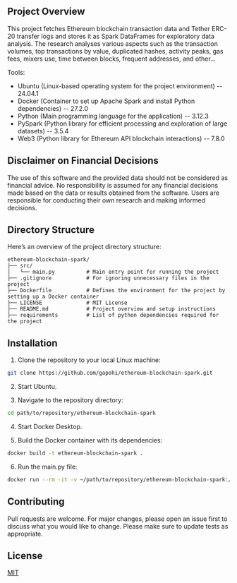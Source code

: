 ## Project Overview

This project fetches Ethereum blockchain transaction data and Tether ERC-20 transfer logs and stores
it as Spark DataFrames for exploratory data analysis. The research analyses various aspects such as 
the transaction volumes, top transactions by value, duplicated hashes, activity peaks, gas fees, mixers 
use, time between blocks, frequent addresses, and other...

Tools:
- Ubuntu	(Linux-based operating system for the project environment) -- 24.04.1
- Docker	(Container to set up Apache Spark and install Python dependencies) -- 27.2.0
- Python	(Main programming language for the application) -- 3.12.3
- PySpark	(Python library for efficient processing and exploration of large datasets) -- 3.5.4
- Web3		(Python library for Ethereum API blockchain interactions) -- 7.8.0

## Disclaimer on Financial Decisions

The use of this software and the provided data should not be considered as financial advice. No responsibility 
is assumed for any financial decisions made based on the data or results obtained from the software. Users are 
responsible for conducting their own research and making informed decisions.

## Directory Structure

Here’s an overview of the project directory structure:

```plaintext
ethereum-blockchain-spark/
├── src/
│   └── main.py          # Main entry point for running the project
├── .gitignore           # For ignoring unnecessary files in the project
├── Dockerfile           # Defines the environment for the project by setting up a Docker container
├── LICENSE              # MIT License
├── README.md            # Project overview and setup instructions
├── requirements         # List of python dependencies required for the project
```

## Installation

1. Clone the repository to your local Linux machine:
```bash
git clone https://github.com/gapohi/ethereum-blockchain-spark.git
```

2. Start Ubuntu.

3. Navigate to the repository directory:
```bash
cd path/to/repository/ethereum-blockchain-spark
```

4. Start Docker Desktop.

5. Build the Docker container with its dependencies:
```bash
docker build -t ethereum-blockchain-spark .
```

6. Run the main.py file:
```bash
docker run --rm -it -v ~/path/to/repository/ethereum-blockchain-spark:/app ethereum-blockchain-spark python3 /app/src/main.py
```

## Contributing

Pull requests are welcome. For major changes, please open an issue first to discuss what you would 
like to change. Please make sure to update tests as appropriate.

## License

[MIT](https://choosealicense.com/licenses/mit/)
